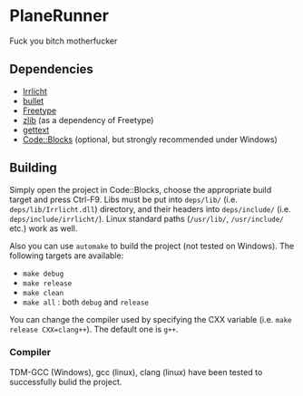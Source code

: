 # PlaneRunner
Fuck you bitch motherfucker

## Dependencies
* [Irrlicht](http://irrlicht.sourceforge.net)
* [bullet](bulletphysics.org)
* [Freetype](http://gnuwin32.sourceforge.net/packages/freetype.htm)
* [zlib](http://www.zlib.net/) (as a dependency of Freetype)
* [gettext](http://ftp.gnu.org/pub/gnu/gettext/)
* [Code::Blocks](http://codeblocks.org) (optional, but strongly recommended under Windows)

## Building
Simply open the project in Code::Blocks, choose the appropriate build target and press Ctrl-F9. Libs must be put into `deps/lib/` (i.e. `deps/lib/Irrlicht.dll`) directory, and their headers into `deps/include/` (i.e. `deps/include/irrlicht/`). Linux standard paths (`/usr/lib/`, `/usr/include/` etc.) work as well.

Also you can use `automake` to build the project (not tested on Windows). The following targets are available:
* `make debug`
* `make release`
* `make clean`
* `make all` : both `debug` and `release`

You can change the compiler used by specifying the CXX variable (i.e. `make release CXX=clang++`). The default one is `g++`.

### Compiler
TDM-GCC (Windows), gcc (linux), clang (linux) have been tested to successfully bulid the project.
